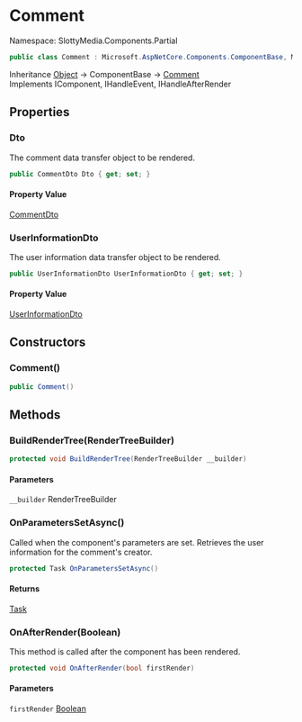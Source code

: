 # Comment

Namespace: SlottyMedia.Components.Partial

```csharp
public class Comment : Microsoft.AspNetCore.Components.ComponentBase, Microsoft.AspNetCore.Components.IComponent, Microsoft.AspNetCore.Components.IHandleEvent, Microsoft.AspNetCore.Components.IHandleAfterRender
```

Inheritance [Object](https://docs.microsoft.com/en-us/dotnet/api/system.object) → ComponentBase → [Comment](./slottymedia.components.partial.comment.md)<br>
Implements IComponent, IHandleEvent, IHandleAfterRender

## Properties

### **Dto**

The comment data transfer object to be rendered.

```csharp
public CommentDto Dto { get; set; }
```

#### Property Value

[CommentDto](./slottymedia.backend.dtos.commentdto.md)<br>

### **UserInformationDto**

The user information data transfer object to be rendered.

```csharp
public UserInformationDto UserInformationDto { get; set; }
```

#### Property Value

[UserInformationDto](./slottymedia.backend.dtos.userinformationdto.md)<br>

## Constructors

### **Comment()**

```csharp
public Comment()
```

## Methods

### **BuildRenderTree(RenderTreeBuilder)**

```csharp
protected void BuildRenderTree(RenderTreeBuilder __builder)
```

#### Parameters

`__builder` RenderTreeBuilder<br>

### **OnParametersSetAsync()**

Called when the component's parameters are set.
 Retrieves the user information for the comment's creator.

```csharp
protected Task OnParametersSetAsync()
```

#### Returns

[Task](https://docs.microsoft.com/en-us/dotnet/api/system.threading.tasks.task)<br>

### **OnAfterRender(Boolean)**

This method is called after the component has been rendered.

```csharp
protected void OnAfterRender(bool firstRender)
```

#### Parameters

`firstRender` [Boolean](https://docs.microsoft.com/en-us/dotnet/api/system.boolean)<br>

